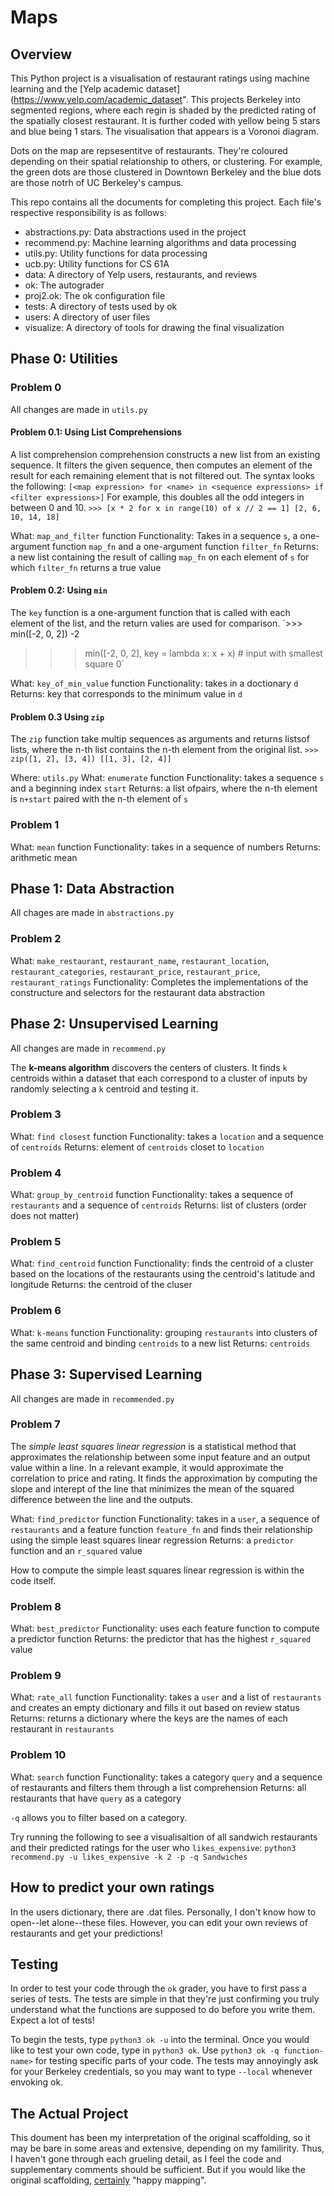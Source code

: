 # Maps

## Overview
This Python project is a visualisation of restaurant ratings using machine learning and the [Yelp academic dataset](https://www.yelp.com/academic_dataset". This projects Berkeley into segmented regions, where each regin is shaded by the predicted rating of the spatially closest restaurant. It is further coded with yellow being 5 stars and blue being 1 stars. The visualisation that appears is a Voronoi diagram.

Dots on the map are repsesentitve of restaurants. They're coloured depending on their spatial relationship to others, or clustering. For example, the green dots are those clustered in Downtown Berkeley and the blue dots are those notrh of UC Berkeley's campus.

This repo contains all the documents for completing this project. Each file's respective responsibility is as follows:
   * abstractions.py: Data abstractions used in the project
   * recommend.py: Machine learning algorithms and data processing
   * utils.py: Utility functions for data processing
   * ucb.py: Utility functions for CS 61A
   * data: A directory of Yelp users, restaurants, and reviews
   * ok: The autograder
   * proj2.ok: The ok configuration file
   * tests: A directory of tests used by ok
   * users: A directory of user files
   * visualize: A directory of tools for drawing the final visualization

## Phase 0: Utilities
### Problem 0
All changes are made in `utils.py`
#### Problem 0.1: Using List Comprehensions
A list comprehension comprehension constructs a new list from an existing sequence. It filters the given sequence, then computes an element of the result for each remaining element that is not filtered out. The syntax looks the following:
`[<map expression> for <name> in <sequence expressions> if <filter expressions>]`
For example, this doubles all the odd integers in between 0 and 10.
`>>> [x * 2 for x in range(10) of x // 2 == 1]
[2, 6, 10, 14, 18]`

What: `map_and_filter` function 
Functionality: Takes in a sequence `s`, a one-argument function `map_fn` and a one-argument function `filter_fn`
Returns: a new list containing the result of calling `map_fn` on each element of `s` for which `filter_fn` returns a true value

#### Problem 0.2: Using `min`
The `key` function is a one-argument function that is called with each element of the list, and the return valies are used for comparison.
`>>> min([-2, 0, 2])
-2
>>> min([-2, 0, 2], key = lambda x: x + x) # input with smallest square
0`

What: `key_of_min_value` function
Functionality: takes in a doctionary `d`
Returns: key that corresponds to the minimum value in `d`

#### Problem 0.3 Using `zip`
The `zip` function take multip sequences as arguments and returns listsof lists, where the n-th list contains the n-th element from the original list. 
`>>> zip([1, 2], [3, 4])
[[1, 3], [2, 4]]`

Where: `utils.py`
What: `enumerate` function
Functionality: takes a sequence `s` and a beginning index `start`
Returns: a list ofpairs, where the n-th element is `n+start` paired with the n-th element of `s`

### Problem 1
What: `mean` function
Functionality: takes in a sequence of numbers
Returns: arithmetic mean

## Phase 1: Data Abstraction
All chages are made in `abstractions.py`
### Problem 2
What: `make_restaurant`, `restaurant_name`, `restaurant_location`, `restaurant_categories`, `restaurant_price`, `restaurant_price`, `restaurant_ratings`
Functionality: Completes the implementations of the constructure and selectors for the restaurant data abstraction

## Phase 2: Unsupervised Learning
All changes are made in `recommend.py`

The **k-means algorithm** discovers the centers of clusters. It finds `k` centroids within a dataset that each correspond to a cluster of inputs by randomly selecting a `k` centroid and testing it.

### Problem 3
What: `find closest` function
Functionality: takes a `location` and a sequence of `centroids`
Returns: element of `centroids` closet to `location`

### Problem 4
What: `group_by_centroid` function
Functionality: takes a sequence of `restaurants` and a sequence of `centroids`
Returns: list of clusters (order does not matter)

### Problem 5
What: `find_centroid` function
Functionality: finds the centroid of a cluster based on the locations of the restaurants using the centroid's latitude and longitude
Returns: the centroid of the cluser

### Problem 6
What: `k-means` function
Functionality: grouping `restaurants` into clusters of the same centroid and binding `centroids` to a new list
Returns: `centroids`

## Phase 3: Supervised Learning
All changes are made in `recommended.py`
### Problem 7
The *simple least squares linear regression* is a statistical method that approximates the relationship between some input feature and an output value within a line. In a relevant example, it would approximate the correlation to price and rating. It finds the approximation by computing the slope and interept of the line that minimizes the mean of the squared difference between the line and the outputs.

What: `find_predictor` function
Functionality: takes in a `user`, a sequence of `restaurants` and a feature function `feature_fn` and finds their relationship using the simple least squares linear regression
Returns: a `predictor` function and an `r_squared` value

How to compute the simple least squares linear regression is within the code itself.

### Problem 8
What: `best_predictor`
Functionality: uses each feature function to compute a predictor function
Returns: the predictor that has the highest `r_squared` value

### Problem 9
What: `rate_all` function
Functionality: takes a `user` and a list of `restaurants` and creates an empty dictionary and fills it out based on review status
Returns: returns a dictionary where the keys are the names of each restaurant in `restaurants`

### Problem 10
What: `search` function
Functionality: takes a category `query` and a sequence of restaurants and filters them through a list comprehension
Returns: all restaurants that have `query` as a category

`-q` allows you to filter based on a category.

Try running the following to see a visualisaition of all sandwich restaurants and their predicted ratings for the user who `likes_expensive`:
`python3 recommend.py -u likes_expensive -k 2 -p -q Sandwiches`

## How to predict your own ratings
In the users dictionary, there are .dat files. Personally, I don't know how to open--let alone--these files. However, you can edit your own reviews of restaurants and get your predictions!

## Testing
In order to test your code through the `ok` grader, you have to first pass a series of tests. The tests are simple in that they're just confirming you truly understand what the functions are supposed to do before you write them. Expect a lot of tests!

To begin the tests, type `python3 ok -u` into the terminal. Once you would like to test your own code, type in `python3 ok`. Use `python3 ok -q function-name>` for testing specific parts of your code. The tests may annoyingly ask for your Berkeley credentials, so you may want to type `--local` whenever envoking ok.

## The Actual Project
This doument has been my interpretation of the original scaffolding, so it may be bare in some areas and extensive, depending on my familirity. Thus, I haven't gone through each grueling detail, as I feel the code and supplementary comments should be sufficient. But if you would like the original scaffolding, [certainly](https://cs61a.org/proj/maps/) "happy mapping".
